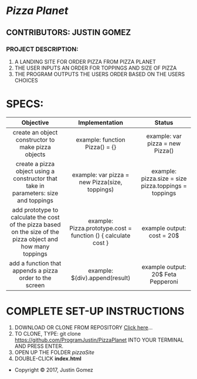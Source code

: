 # _Pizza Planet_

## CONTRIBUTORS: **JUSTIN GOMEZ**

### PROJECT DESCRIPTION:
1. A LANDING SITE FOR ORDER PIZZA FROM PIZZA PLANET
1. THE USER INPUTS AN ORDER FOR TOPPINGS AND SIZE OF PIZZA
2. THE PROGRAM OUTPUTS THE USERS ORDER BASED ON THE USERS CHOICES

# SPECS:

| Objective | Implementation | Status |
|:-------------:|:-------------:|:-------------:|
|  create an object constructor to make pizza objects | example: function Pizza() = {} | example: var pizza = new Pizza() |
|  create a pizza object using a constructor that take in parameters: size and toppings | example: var pizza = new Pizza(size, toppings) | example: pizza.size = size pizza.toppings = toppings |
| add prototype to calculate the cost of the pizza based on the size of the pizza object and how many toppings | example: Pizza.prototype.cost = function () { calculate cost } | example output: cost = 20$ |
| add a function that appends a pizza order to the screen | example: $(div).append(result) | example output: 20$ Feta Pepperoni |

# COMPLETE SET-UP INSTRUCTIONS
1. DOWNLOAD OR CLONE FROM REPOSITORY [Click here](https://github.com/ProgramJustin/PizzaPlanet)...
2. TO CLONE, TYPE: git clone https://github.com/ProgramJustin/PizzaPlanet INTO YOUR TERMINAL AND PRESS ENTER.
3. OPEN UP THE FOLDER _pizzaSite_
4. DOUBLE-CLICK **index.html**

* Copyright © 2017, Justin Gomez
